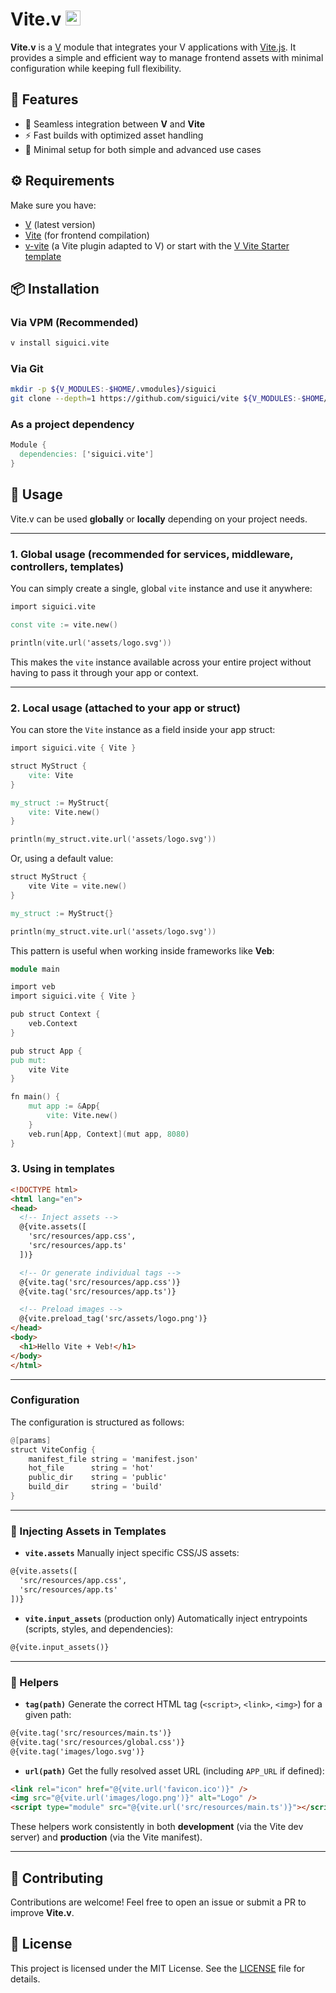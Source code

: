 # Vite.v <span><img src="https://github.com/siguici/art/blob/HEAD/images/v-vite.svg" alt="⚡" width="24" /></span>

**Vite.v** is a [V](https://vlang.io/) module that integrates
your V applications with [Vite.js](https://vitejs.dev/).
It provides a simple and efficient way to manage frontend assets
with minimal configuration while keeping full flexibility.

## 🚀 Features

* 🔌 Seamless integration between **V** and **Vite**
* ⚡ Fast builds with optimized asset handling
* 🎯 Minimal setup for both simple and advanced use cases

## ⚙️ Requirements

Make sure you have:

* [V](https://vlang.io) (latest version)
* [Vite](https://vitejs.dev) (for frontend compilation)
* [v-vite](https://npm.im/v-vite) (a Vite plugin adapted to V)
  or start with the [V Vite Starter template](https://github.com/v-vite/starter)

## 📦 Installation

### Via VPM (Recommended)

```sh
v install siguici.vite
```

### Via Git

```sh
mkdir -p ${V_MODULES:-$HOME/.vmodules}/siguici
git clone --depth=1 https://github.com/siguici/vite ${V_MODULES:-$HOME/.vmodules}/siguici/vite
```

### As a project dependency

```v
Module {
  dependencies: ['siguici.vite']
}
```

## 🔧 Usage

Vite.v can be used **globally** or **locally** depending on your project needs.

---

### **1. Global usage (recommended for services, middleware, controllers, templates)**

You can simply create a single, global `vite` instance and use it anywhere:

```v
import siguici.vite

const vite := vite.new()

println(vite.url('assets/logo.svg'))
```

This makes the `vite` instance available across your entire project without
having to pass it through your app or context.

---

### **2. Local usage (attached to your app or struct)**

You can store the `Vite` instance as a field inside your app struct:

```v
import siguici.vite { Vite }

struct MyStruct {
    vite: Vite
}

my_struct := MyStruct{
    vite: Vite.new()
}

println(my_struct.vite.url('assets/logo.svg'))
```

Or, using a default value:

```v
struct MyStruct {
    vite Vite = vite.new()
}

my_struct := MyStruct{}

println(my_struct.vite.url('assets/logo.svg'))
```

This pattern is useful when working inside frameworks like **Veb**:

```v
module main

import veb
import siguici.vite { Vite }

pub struct Context {
    veb.Context
}

pub struct App {
pub mut:
    vite Vite
}

fn main() {
    mut app := &App{
        vite: Vite.new()
    }
    veb.run[App, Context](mut app, 8080)
}
```

### **3. Using in templates**

```html
<!DOCTYPE html>
<html lang="en">
<head>
  <!-- Inject assets -->
  @{vite.assets([
    'src/resources/app.css',
    'src/resources/app.ts'
  ])}

  <!-- Or generate individual tags -->
  @{vite.tag('src/resources/app.css')}
  @{vite.tag('src/resources/app.ts')}

  <!-- Preload images -->
  @{vite.preload_tag('src/assets/logo.png')}
</head>
<body>
  <h1>Hello Vite + Veb!</h1>
</body>
</html>
```

---

### Configuration

The configuration is structured as follows:

```v
@[params]
struct ViteConfig {
    manifest_file string = 'manifest.json'
    hot_file      string = 'hot'
    public_dir    string = 'public'
    build_dir     string = 'build'
}
```

---

### 🧩 Injecting Assets in Templates

* **`vite.assets`**
  Manually inject specific CSS/JS assets:

```html
@{vite.assets([
  'src/resources/app.css',
  'src/resources/app.ts'
])}
```

* **`vite.input_assets`** (production only)
  Automatically inject entrypoints (scripts, styles, and dependencies):

```html
@{vite.input_assets()}
```

---

### 🧱 Helpers

* **`tag(path)`**
  Generate the correct HTML tag (`<script>`, `<link>`, `<img>`) for a given path:

```html
@{vite.tag('src/resources/main.ts')}
@{vite.tag('src/resources/global.css')}
@{vite.tag('images/logo.svg')}
```

* **`url(path)`**
  Get the fully resolved asset URL (including `APP_URL` if defined):

```html
<link rel="icon" href="@{vite.url('favicon.ico')}" />
<img src="@{vite.url('images/logo.png')}" alt="Logo" />
<script type="module" src="@{vite.url('src/resources/main.ts')}"></script>
```

These helpers work consistently in both **development** (via the Vite dev server)
and **production** (via the Vite manifest).

---

## 🤝 Contributing

Contributions are welcome!
Feel free to open an issue or submit a PR to improve **Vite.v**.

## 📜 License

This project is licensed under the MIT License.
See the [LICENSE](LICENSE) file for details.
